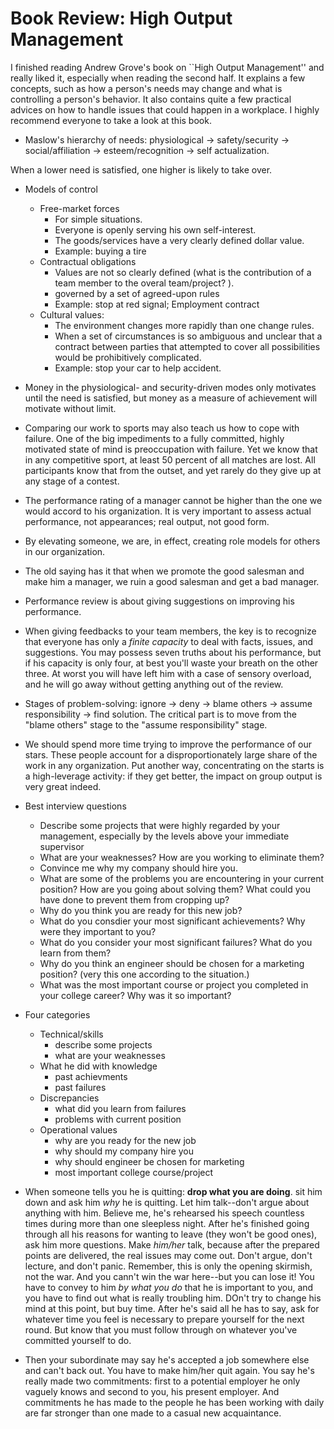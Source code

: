 # Book Review: High Output Management


I finished reading Andrew Grove's book on ``High Output Management'' and
really liked it, especially when reading the second half.
It explains a few concepts, such as how a person's needs may change
and what is controlling a person's behavior. 
It also contains quite a few practical advices on how to handle issues
that could happen in a workplace. 
I highly recommend everyone to take a look at this book.

* Maslow's hierarchy of needs: physiological -> safety/security -> social/affiliation -> esteem/recognition -> self actualization. 

When a lower need is satisfied, one higher is likely to take over. 

* Models of control
    * Free-market forces 
        * For simple situations. 
        * Everyone is openly serving his own self-interest. 
        * The goods/services have a very clearly defined dollar value.
        * Example: buying a tire
    * Contractual obligations
        * Values are not so clearly defined (what is the contribution of a team member to the overal team/project? ).
        * governed by a set of agreed-upon rules
        * Example: stop at red signal; Employment contract
    * Cultural values: 
        * The environment changes more rapidly than one change rules. 
        * When a set of circumstances is so ambiguous and unclear that a contract between parties that attempted to cover all possibilities would be prohibitively complicated. 
        * Example: stop your car to help accident.
* Money in the physiological- and security-driven modes only motivates until the need is satisfied, but money as a measure of achievement will motivate without limit.

* Comparing our work to sports may also teach us how to cope with failure. One of the big impediments to a fully committed, highly motivated state of mind is preoccupation with failure. Yet we know that in any competitive sport, at least 50 percent of all matches are lost. All participants know that from the outset, and yet rarely do they give up at any stage of a contest.

* The performance rating of a manager cannot be higher than the one we would accord to his organization. It is very important to assess actual performance, not appearances; real output, not good form. 

* By elevating someone, we are, in effect, creating role models for others in our organization. 

* The old saying has it that when we promote the good salesman and make him a manager, we ruin a good salesman and get a bad manager. 

* Performance review is about giving suggestions on improving his performance. 

* When giving feedbacks to your team members, 
the key is to recognize that everyone has only a _finite capacity_ to deal with facts, issues, and suggestions. You may possess seven truths about his performance, but if his capacity is only four, at best you'll waste your breath on the other three. At worst you will have left him with a case of sensory overload, and he will go away without getting anything out of the review. 

* Stages of problem-solving: ignore -> deny -> blame others -> assume responsibility -> find solution. The critical part is to move from the "blame others" stage to the "assume responsibility" stage. 

* We should spend more time trying to improve the performance of our stars. These people account for a disproportionately large share of the work in any organization. Put another way, concentrating on the starts is a high-leverage activity: if they get better, the impact on group output is very great indeed. 

* Best interview questions
    * Describe some projects that were highly regarded by your management, especially by the levels above your immediate supervisor
    * What are your weaknesses? How are you working to eliminate them?
    * Convince me why my company should hire you.
    * What are some of the problems you are encountering in your current position? How are you going about solving them? What could you have done to prevent them from cropping up? 
    * Why do you think you are ready for this new job? 
    * What do you consdier your most significant achievements? Why were they important to you? 
    * What do you consider your most significant failures? What do you learn from them? 
    * Why do you think an engineer should be chosen for a marketing position? (very this one according to the situation.)
    * What was the most important course or project you completed in your college career? Why was it so important? 
* Four categories
    * Technical/skills
        * describe some projects
        * what are your weaknesses
    * What he did with knowledge
        * past achievments
        * past failures
    * Discrepancies
        * what did you learn from failures
        * problems with current position
    * Operational values
        * why are you ready for the new job
        * why should my company hire you
        * why should engineer be chosen for marketing
        * most important college course/project
* When someone tells you he is quitting: **drop what you are doing**. sit him down and ask him _why_ he is quitting. Let him talk--don't argue about anything with him. Believe me, he's rehearsed his speech countless times during more than one sleepless night. After he's finished going through all his reasons for wanting to leave (they won't be good ones), ask him more questions. Make _him/her_ talk, because after the prepared points are delivered, the real issues may come out. Don't argue, don't lecture, and don't panic. Remember, this is only the opening skirmish, not the war. And you cann't win the war here--but you can lose it! You have to convey to him _by what you do_ that he is important to you, and you have to find out what is really troubling him. DOn't try to change his mind at this point, but buy time. After he's said all he has to say, ask for whatever time you feel is necessary to prepare yourself for the next round. But know that you must follow through on whatever you've committed yourself to do. 
* Then your subordinate may say he's accepted a job somewhere else and can't back out. You have to make him/her quit again. You say he's really made two commitments: first to a potential employer he only vaguely knows and second to you, his present employer. And commitments he has made to the people he has been working with daily are far stronger than one made to a casual new acquaintance.  
